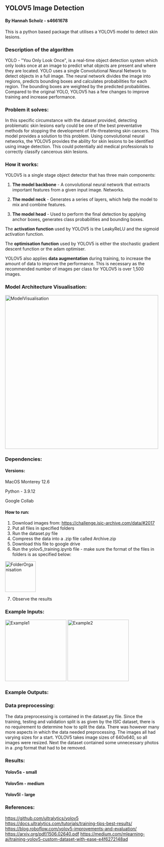 
## YOLOV5 Image Detection
#### By Hannah Scholz - s4661678
This is a python based package that utilises a YOLOV5 model to detect skin lesions.

### Description of the algorithm
YOLO - "You Only Look Once", is a real-time object detection system which only looks once at an image to predict what 
objects are present and where they are located.
YOLO uses a single Convolutional Neural Network to detect objects in a full image. 
The neural network divides the image into regions, predicts bounding boxes and calculates probabilities for each region.
The bounding boxes are weighted by the predicted probabilities. 
Compared to the original YOLO, YOLOV5 has a few changes to improve training and increase performance.

### Problem it solves:
In this specific circumstance with the dataset provided, detecting problematic skin lesions early could be one of the 
best preventative methods for stopping the development of life-threatening skin cancers.
This model provides a solution to this problem. Using convolutional neural networks, the YOLOV5 provides the ability 
for skin lesions to be identified using image detection. This could potentially aid medical professionals to correctly 
classify cancerous skin lesions.

### How it works:
YOLOV5 is a single stage object detector that has three main components:
1. **The model backbone** - A convolutional neural network that extracts important features from a  given input image.
Networks. 

2. **The model neck** - Generates a series of layers, which help the model to mix and combine features. 

3. **The model head** - Used to perform the final detection by applying anchor boxes, generates class probabilities
and bounding boxes.

The **activation function** used by YOLOV5 is the LeakyReLU and the sigmoid activation function.

The **optimisation function** used by YOLOV5 is either the stochastic gradient descent function or the adam
optimiser. 

YOLOV5 also applies **data augmentation** during training, to increase the amount of data to improve the performance. This
is necessary as the recommended number of images per class for YOLOV5 is over 1,500 images.

### Model Architecture Visualisation:
<img width="500" alt="ModelVisualisation" src="https://github.com/hannahscholz/PatternFlowHS/blob/topic-recognition/recognition/46616780_YOLO_Hannah_Scholz/ModelVisualisation.jpg">

### Dependencies:

#### Versions:
MacOS Monterey 12.6

Python - 3.9.12

Google Collab

#### How to run:
1. Download images from: https://challenge.isic-archive.com/data/#2017
2. Put all files in specified folders 
3. Run the dataset.py file
4. Compress the data into a .zip file called Archive.zip
5. Download this file to google drive
6. Run the yolov5_training.ipynb file - make sure the format of the files in folders is as specified below:

<img width="100" alt="FolderOrganisation" src="https://github.com/hannahscholz/PatternFlowHS/blob/topic-recognition/recognition/46616780_YOLO_Hannah_Scholz/FolderOrganisation.jpg">

7. Observe the results 

### Example Inputs:
<img width="200" alt="Example1" src="https://github.com/hannahscholz/PatternFlowHS/blob/topic-recognition/recognition/46616780_YOLO_Hannah_Scholz/ExampleInput1.jpg">

<img width="200" alt="Example2" src="https://github.com/hannahscholz/PatternFlowHS/blob/topic-recognition/recognition/46616780_YOLO_Hannah_Scholz/ExampleInput2.jpg">

### Example Outputs:


### Data preprocessing:
The data preprocessing is contained in the dataset.py file.
Since the training, testing and validation split is as given by the ISIC dataset, there is no requirement to determine 
how to split the data.
There was however many more aspects in which the data needed preprocessing.
The images all had varying sizes for a start. YOLOV5 takes image sizes of 640x640, so all images were resized.
Next the dataset contained some unnecessary photos in a .png format that had to be removed.

### Results:
#### Yolov5s - small

#### Yolov5m - medium 

#### Yolov5l - large 

### References:
https://github.com/ultralytics/yolov5
https://docs.ultralytics.com/tutorials/training-tips-best-results/
https://blog.roboflow.com/yolov5-improvements-and-evaluation/
https://arxiv.org/pdf/1506.02640.pdf
https://medium.com/mlearning-ai/training-yolov5-custom-dataset-with-ease-e4f6272148ad


